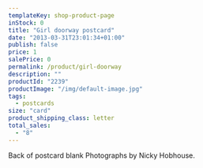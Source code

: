 ```yaml
---
templateKey: shop-product-page
inStock: 0
title: "Girl doorway postcard"
date: "2013-03-31T23:01:34+01:00"
publish: false
price: 1
salePrice: 0
permalink: /product/girl-doorway
description: ""
productId: "2239"
productImage: "/img/default-image.jpg"
tags:
  - postcards
size: "card"
product_shipping_class: letter
total_sales:
  - "8"
---
```


Back of postcard blank Photographs by Nicky Hobhouse.
